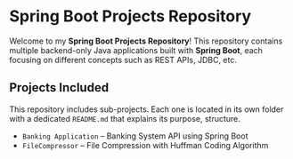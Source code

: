 # Spring Boot Projects Repository

Welcome to my **Spring Boot Projects Repository**! This repository contains multiple backend-only Java applications built with **Spring Boot**, each focusing on different concepts such as REST APIs, JDBC, etc.

## Projects Included

This repository includes sub-projects. Each one is located in its own folder with a dedicated `README.md` that explains its purpose, structure.

- `Banking Application` –  Banking System API using Spring Boot
- `FileCompressor` –  File Compression with Huffman Coding Algorithm





